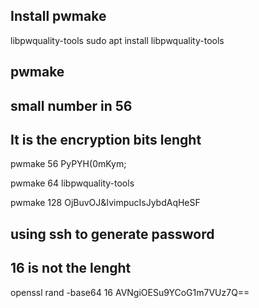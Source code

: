 ## Install pwmake 
libpwquality-tools
sudo apt install libpwquality-tools


## pwmake 
## small number in 56 
## It is the encryption bits lenght
pwmake 56
PyPYH(0mKym;

pwmake 64
libpwquality-tools

pwmake 128
OjBuvOJ&IvimpucIsJybdAqHeSF

## using ssh to generate password
## 16 is not the lenght
openssl rand -base64 16
AVNgiOESu9YCoG1m7VUz7Q==
